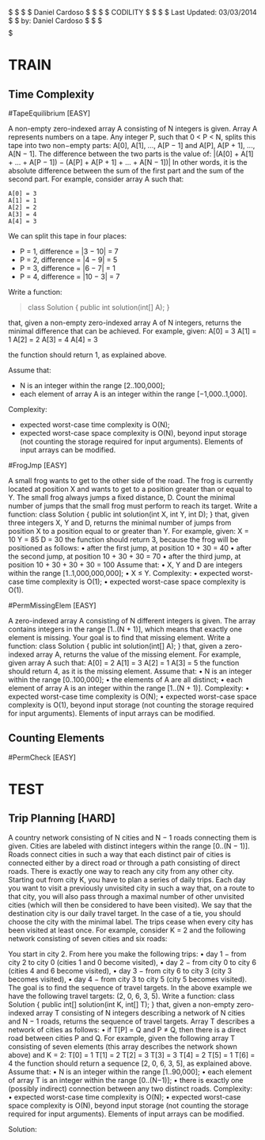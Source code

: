 $$$$$$$$$$$$$$$$$$$$$$$$$$$$$$$$$$$$$$$$$$$$$$$$$$$$$$$$$$$$$$$$$$$$$$$$$$$$$$$$$$$$$$$$$
$                                                                                       $
$                                    Daniel Cardoso                                     $
$                                                                                       $
$                                       CODILITY                                        $
$                                                                                       $
$                         Last Updated: 03/03/2014                                      $
$                                   by: Daniel Cardoso                                  $
$                                                                                       $
$$$$$$$$$$$$$$$$$$$$$$$$$$$$$$$$$$$$$$$$$$$$$$$$$$$$$$$$$$$$$$$$$$$$$$$$$$$$$$$$$$$$$$$$$

TRAIN
=====
Time Complexity
---------------

#TapeEquilibrium [EASY]

A non-empty zero-indexed array A consisting of N integers is given. Array A represents numbers on a tape.
Any integer P, such that 0 < P < N, splits this tape into two non−empty parts: A[0], A[1], ..., A[P − 1] and A[P], A[P + 1], ..., A[N − 1].
The difference between the two parts is the value of: |(A[0] + A[1] + ... + A[P − 1]) − (A[P] + A[P + 1] + ... + A[N − 1])|
In other words, it is the absolute difference between the sum of the first part and the sum of the second part.
For example, consider array A such that:

	A[0] = 3
	A[1] = 1
	A[2] = 2
	A[3] = 4
	A[4] = 3  
	
We can split this tape in four places:

+	P = 1, difference = |3 − 10| = 7 
+	P = 2, difference = |4 − 9| = 5 
+	P = 3, difference = |6 − 7| = 1
+	P = 4, difference = |10 − 3| = 7 

Write a function:

>class Solution {
>	public int solution(int[] A);
>}

that, given a non-empty zero-indexed array A of N integers, returns the minimal difference that can be achieved.
For example, given:
	A[0] = 3
	A[1] = 1
	A[2] = 2
	A[3] = 4
	A[4] = 3
 
the function should return 1, as explained above.

Assume that:
+	N is an integer within the range [2..100,000];
+	each element of array A is an integer within the range [−1,000..1,000].

Complexity:
+	expected worst-case time complexity is O(N);
+	expected worst-case space complexity is O(N), beyond input storage (not counting the storage required for input arguments).
Elements of input arrays can be modified.

#FrogJmp [EASY]

A small frog wants to get to the other side of the road. The frog is currently located at position X and wants to get to a position greater than or equal to Y. The small frog always jumps a fixed distance, D.
Count the minimal number of jumps that the small frog must perform to reach its target.
Write a function:
class Solution { public int solution(int X, int Y, int D); }
that, given three integers X, Y and D, returns the minimal number of jumps from position X to a position equal to or greater than Y.
For example, given:
  X = 10
  Y = 85
  D = 30
the function should return 3, because the frog will be positioned as follows:
•	after the first jump, at position 10 + 30 = 40
•	after the second jump, at position 10 + 30 + 30 = 70
•	after the third jump, at position 10 + 30 + 30 + 30 = 100
Assume that:
•	X, Y and D are integers within the range [1..1,000,000,000];
•	X ≤ Y.
Complexity:
•	expected worst-case time complexity is O(1);
•	expected worst-case space complexity is O(1).

#PermMissingElem [EASY]

A zero-indexed array A consisting of N different integers is given. The array contains integers in the range [1..(N + 1)], which means that exactly one element is missing.
Your goal is to find that missing element.
Write a function:
class Solution { public int solution(int[] A); }
that, given a zero-indexed array A, returns the value of the missing element.
For example, given array A such that:
  A[0] = 2
  A[1] = 3
  A[2] = 1
  A[3] = 5
the function should return 4, as it is the missing element.
Assume that:
•	N is an integer within the range [0..100,000];
•	the elements of A are all distinct;
•	each element of array A is an integer within the range [1..(N + 1)].
Complexity:
•	expected worst-case time complexity is O(N);
•	expected worst-case space complexity is O(1), beyond input storage (not counting the storage required for input arguments).
Elements of input arrays can be modified.
	
Counting Elements
-----------------

#PermCheck [EASY]


TEST
====

Trip Planning [HARD]
--------------------

A country network consisting of N cities and N − 1 roads connecting them is given. Cities are labeled with distinct integers within the range [0..(N − 1)]. Roads connect cities in such a way that each distinct pair of cities is connected either by a direct road or through a path consisting of direct roads. There is exactly one way to reach any city from any other city.
Starting out from city K, you have to plan a series of daily trips. Each day you want to visit a previously unvisited city in such a way that, on a route to that city, you will also pass through a maximal number of other unvisited cities (which will then be considered to have been visited). We say that the destination city is our daily travel target.
In the case of a tie, you should choose the city with the minimal label. The trips cease when every city has been visited at least once.
For example, consider K = 2 and the following network consisting of seven cities and six roads:
 
You start in city 2. From here you make the following trips:
•	day 1 − from city 2 to city 0 (cities 1 and 0 become visited),
•	day 2 − from city 0 to city 6 (cities 4 and 6 become visited),
•	day 3 − from city 6 to city 3 (city 3 becomes visited),
•	day 4 − from city 3 to city 5 (city 5 becomes visited).
The goal is to find the sequence of travel targets. In the above example we have the following travel targets: (2, 0, 6, 3, 5).
Write a function:
class Solution { public int[] solution(int K, int[] T); }
that, given a non-empty zero-indexed array T consisting of N integers describing a network of N cities and N − 1 roads, returns the sequence of travel targets.
Array T describes a network of cities as follows:
•	if T[P] = Q and P ≠ Q, then there is a direct road between cities P and Q.
For example, given the following array T consisting of seven elements (this array describes the network shown above) and K = 2:
    T[0] = 1
    T[1] = 2
    T[2] = 3
    T[3] = 3
    T[4] = 2
    T[5] = 1
    T[6] = 4
the function should return a sequence [2, 0, 6, 3, 5], as explained above.
Assume that:
•	N is an integer within the range [1..90,000];
•	each element of array T is an integer within the range [0..(N−1)];
•	there is exactly one (possibly indirect) connection between any two distinct roads.
Complexity:
•	expected worst-case time complexity is O(N);
•	expected worst-case space complexity is O(N), beyond input storage (not counting the storage required for input arguments).
Elements of input arrays can be modified.

Solution:

